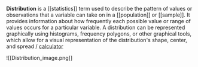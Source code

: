 **Distribution** is a [[statistics]] term used to describe the pattern of values or observations that a variable can take on in a [[population]] or [[sample]]. It provides information about how frequently each possible value or range of values occurs for a particular variable. A distribution can be represented graphically using histograms, frequency polygons, or other graphical tools, which allow for a visual representation of the distribution's shape, center, and spread / [calculator](https://gallery.shinyapps.io/dist_calc/)


![[Distribution_image.png]]